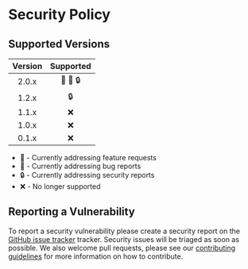 # Security Policy

## Supported Versions

| Version | Supported |
| :-----: | :-------: |
| 2.0.x   | 🚀 🐞 🔒   |
| 1.2.x   | 🔒        |
| 1.1.x   | ❌        |
| 1.0.x   | ❌        |
| 0.1.x   | ❌        |

- 🚀 - Currently addressing feature requests
- 🐞 - Currently addressing bug reports
- 🔒 - Currently addressing security reports
- ❌ - No longer supported

## Reporting a Vulnerability

To report a security vulnerability please create a security report on the [GitHub issue tracker][issues] tracker.
Security issues will be triaged as soon as possible. We also welcome pull requests, please see our
[contributing guidelines][contributing] for more information on how to contribute.

[issues]: https://github.com/activeinteractor/activeinteractor/issues
[contributing]: https://github.com/activeinteractor/activeinteractor/blob/main/CONTRIBUTING.md
